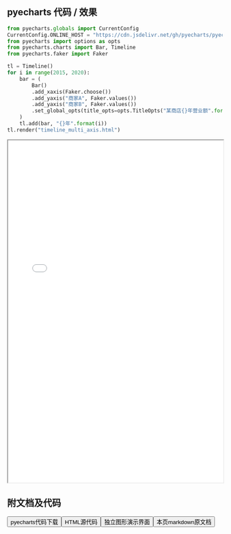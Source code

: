 
## pyecharts 代码 / 效果

```python
from pyecharts.globals import CurrentConfig
CurrentConfig.ONLINE_HOST = "https://cdn.jsdelivr.net/gh/pyecharts/pyecharts-assets@latest/assets/"
from pyecharts import options as opts
from pyecharts.charts import Bar, Timeline
from pyecharts.faker import Faker

tl = Timeline()
for i in range(2015, 2020):
    bar = (
        Bar()
        .add_xaxis(Faker.choose())
        .add_yaxis("商家A", Faker.values())
        .add_yaxis("商家B", Faker.values())
        .set_global_opts(title_opts=opts.TitleOpts("某商店{}年营业额".format(i)))
    )
    tl.add(bar, "{}年".format(i))
tl.render("timeline_multi_axis.html")
```

<iframe width="100%" height="800px" src="/pyecharts/
Timeline/timeline_multi_axis.html"></iframe>

## 附文档及代码

<a href="https://cdn.jsdelivr.net/gh/wfy-belief/python/docs/pyecharts/Timeline/timeline_multi_axis.py"><button class="mybutton">pyecharts代码下载</button></a><a href="https://cdn.jsdelivr.net/gh/wfy-belief/python/docs/pyecharts/Timeline/timeline_multi_axis.html"><button class="mybutton">HTML源代码</button></a><a href="https://python.wfyblog.cn/pyecharts/Timeline/timeline_multi_axis.html"><button class="mybutton">独立图形演示界面</button></a><a href="https://cdn.jsdelivr.net/gh/wfy-belief/python/docs/pyecharts/Timeline/timeline_multi_axis.md"><button class="mybutton">本页markdown原文档</button></a>